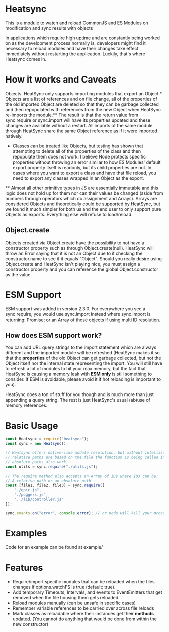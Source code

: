# Heatsync
This is a module to watch and reload CommonJS and ES Modules on modification and sync results with objects

In applications which require high uptime and are constantly being worked on as the development process normally is, developers might find it necessary to reload modules and have their changes take effect immediately without restarting the application. Luckily, that's where Heatsync comes in.

# How it works and Caveats
Objects. HeatSync only supports importing modules that export an Object.*
Objects are a list of references and on file change, all of the properties of the old imported Object are deleted so that they can be garbage collected and then repopulated with references from the new Object when HeatSync re-imports the module.** The result is that the return value from sync.require or sync.import will have its properties updated and these changes are available without a restart. All imports of the same module through HeatSync share the same Object reference as if it were imported natively.

* Classes can be treated like Objects, but testing has shown that attempting to delete all of the properties of the class and then repopulate them does not work. I believe Node protects specific properties without throwing an error similar to how ES Modules' default export property itself is readonly, but its child properties are not. In cases where you want to export a class and have that file reload, you need to export any classes wrapped in an Object as the export.

** Almost all other primitive types in JS are essentially immutable and this logic does not hold up for them nor can their values be changed (aside from numbers through operators which do assignment and Arrays). Arrays are considered Objects and theoretically could be supported by HeatSync, but we found it much simpler for both us and the end user to only support pure Objects as exports. Everything else will refuse to load/reload.

## Object.create
Objects created via Object.create have the possibility to not have a constructor property such as through Object.create(null). HeatSync will throw an Error saying that it is not an Object due to it checking the constructor.name to see if it equals "Object". Should you really desire using Object.create and HeatSync isn't playing nice, you must assign a constructor property and you can reference the global Object.constructor as the value.

# ESM Support
ESM support was added in version 2.3.0. For everywhere you see a sync.require, you would use sync.import instead where sync.import is returning:
Promise<any>; or an Array of those objects if using multi ID resolution.

## How does ESM support work?
You can add URL query strings to the import statement which are always different and the imported module will be refreshed (HeatSync makes it so that the **properties** of the old Object can get garbage collected, but not the Object itself nor the internal state representing the import. You will still have to refresh a lot of modules to hit your max memory, but the fact that HeatSync is causing a memory leak with **ESM only** is still something to consider. If ESM is avoidable, please avoid it if hot reloading is important to you).

HeatSync does a ton of stuff for you though and is much more than just appending a query string. The rest is just HeatSync's usual (ab)use of memory references.

# Basic Usage
```js
const Heatsync = require("heatsync");
const sync = new Heatsync();

// Heatsync offers native-like module resolution, but without intellisense for fs struct like you may expect from global.require or global.import.
// relative paths are based on the file the function is being called in similar to global.require or global.import
// absolute paths also work.
const utils = sync.require("./utils.js");

// The require method also accepts an Array of IDs where IDs can be:
// A relative path or an absolute path.
const [file1, file2, file3] = sync.require([
	"./epic.js",
	"./poggers.js",
	"../lib/controller.js"
]);

sync.events.on("error", console.error); // or node will kill your process if there is a require error
```

# Examples
Code for an example can be found at example/

# Features
- Require/import specific modules that can be reloaded when the files changes if options.watchFS is true (default: true).
- Add temporary Timeouts, Intervals, and events to EventEmitters that get removed when the file housing them gets reloaded.
- Reload modules manually (can be unsafe in specific cases)
- Remember variable references to be carried over across file reloads
- Mark classes as reloadable where their instances get their **methods** updated. (You cannot do anything that would be done from within the new constructor)

